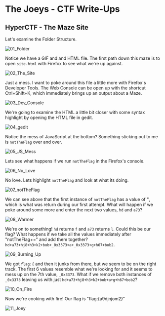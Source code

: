 # The Joeys - CTF Write-Ups

## HyperCTF - The Maze Site

Let's examine the Folder Structure.

![01_Folder]

Notice we have a GIF and and HTML file. The first path down this maze is to open `site.html` with Firefox to see what we're up against.

![02_The_Site]  

Just a mess. I want to poke around this file a little more with Firefox's Developer Tools. The Web Console can be open up with the shortcut Ctrl+Shift+K, which immediately brings up an output about a Maze.

![03_Dev_Console]

We're going to examine the HTML a little bit closer with some syntax highlight by opening the HTML file in gedit.

![04_gedit]

Notice the mess of JavaScript at the bottom? Something sticking out to me is `notTheFlag` over and over.

![05_JS_Mess]

Lets see what happens if we run `notTheFlag` in the Firefox's console.

![06_No_Love]

No love. Lets highlight `notTheFlag` and look at what its doing.

![07_notTheFlag]

We can see above that the first instance of `notTheFlag` has a value of '', which is what was return during our first attempt. What will happen if we poke around some more and enter the next two values, `hd` and `a73`?

![08_Warmer]

We're on to something! `hd` returns `f` and `a73` returns `l`. Could this be our flag? What happens if we take all the values immediately after "notTheFlag+=" and add them together? `hd+a73+hj8+h3+k2+bob+_0x3373+a+_0x3373+g+h67+bob2`.

![09_Burning_Up]

We got `flag:{` and then it junks from there, but we seem to be on the right track. The first 6 values resemble what we're looking for and it seems to mess up on the 7th value, `_0x3373`. What if we remove both instances of `_0x3373` leaving us with just `hd+a73+hj8+h3+k2+bob+a+g+h67+bob2`?

![10_On_Fire]

Now we're cooking with fire! Our flag is "flag:{a9djnjom2}"

![11_Joey]

[01_Folder]: ./Screens/01_Folder.png
[02_The_Site]: ./Screens/02_The_Site.png
[03_Dev_Console]: ./Screens/03_Dev_Console.png
[04_gedit]: ./Screens/04_gedit.png
[05_JS_Mess]: ./Screens/05_JS_Mess.png
[06_No_Love]: ./Screens/06_No_Love.png
[07_notTheFlag]: ./Screens/07_notTheFlag.png
[08_Warmer]: ./Screens/08_Warmer.png
[09_Burning_Up]: ./Screens/09_Burning_Up.png
[10_On_Fire]: ./Screens/10_On_Fire.png
[11_Joey]: ./Screens/11_Joey.jpg